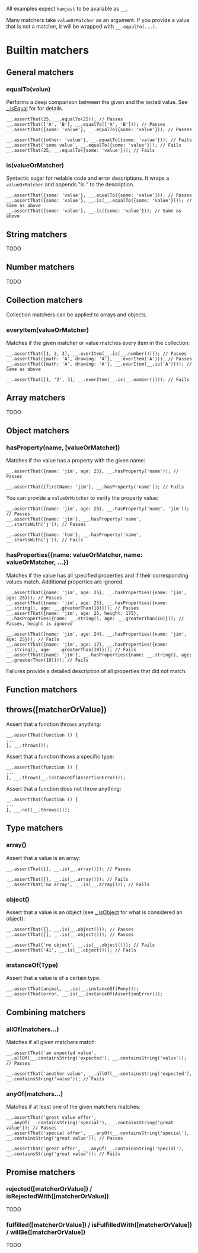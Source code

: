 All examples expect `hamjest` to be available as `__`.

Many matchers take `valueOrMatcher` as an argument. If you provide a value that is not a matcher, it will be wrapped with `__.equalTo(...)`.

# Builtin matchers
## General matchers

### equalTo(value)
Performs a deep comparison between the given and the tested value. See [_.isEqual](https://lodash.com/docs#isEqual) for for details.

    __.assertThat(25, __.equalTo(25)); // Passes
    __.assertThat(['A', 'B'], __.equalTo(['A', 'B'])); // Passes
    __.assertThat({some: 'value'}, __.equalTo({some: 'value'})); // Passes

    __.assertThat({other: 'value'}, __.equalTo({some: 'value'})); // Fails
    __.assertThat('some value', __.equalTo({some: 'value'})); // Fails
    __.assertThat(25, __.equalTo({some: 'value'})); // Fails

### is(valueOrMatcher)
Syntactic sugar for redable code and error descriptions. It wraps a `valueOrMatcher` and appends "is " to the description.

    __.assertThat({some: 'value'}, __.equalTo({some: 'value'})); // Passes
    __.assertThat({some: 'value'}, __.is(__.equalTo({some: 'value'}))); // Same as above
    __.assertThat({some: 'value'}, __.is({some: 'value'})); // Same as above

## String matchers
TODO

## Number matchers
TODO

## Collection matchers
Collection matchers can be applied to arrays and objects.

### everyItem(valueOrMatcher)
Matches if the given matcher or value matches every item in the collection:

    __.assertThat([1, 2, 3], __.everItem(__.is(__.number()))); // Passes
    __.assertThat({math: 'A', drawing: 'A'}, __.everItem('A'))); // Passes
    __.assertThat({math: 'A', drawing: 'A'}, __.everItem(__.is('A')))); // Same as above

    __.assertThat([1, '2', 3], __.everItem(__.is(__.number()))); // Fails
        

## Array matchers
TODO

## Object matchers
### hasProperty(name, [valueOrMatcher])
Matches if the value has a property with the given name:

    __.assertThat({name: 'jim', age: 25}, __.hasProperty('name')); // Passes

    __.assertThat({firstName: 'jim'}, __.hasProperty('name')); // Fails

You can provide a `valueOrMatcher` to verify the property value:

    __.assertThat({name: 'jim', age: 25}, __.hasProperty('name', 'jim')); // Passes
    __.assertThat({name: 'jim'}, __.hasProperty('name', __.startsWith('j')); // Passes

    __.assertThat({name: 'tom'}, __.hasProperty('name', __.startsWith('j')); // Fails
    
### hasProperties({name: valueOrMatcher, name: valueOrMatcher, ...})
Matches if the value has all specified properties and if their corresponding values match. Additional properties are ignored.

    __.assertThat({name: 'jim', age: 25}, __.hasProperties({name: 'jim',  age: 25})); // Passes
    __.assertThat({name: 'jim', age: 25}, __.hasProperties({name: __.string(), age: __.greaterThan(18)})); // Passes
    __.assertThat({name: 'jim', age: 25, height: 175}, __.hasProperties({name: __.string(), age: __.greaterThan(18)})); // Passes, height is ignored

    __.assertThat({name: 'jim', age: 24}, __.hasProperties({name: 'jim',  age: 25})); // Fails
    __.assertThat({name: 'jim', age: 17}, __.hasProperties({name: __.string(), age: __.greaterThan(18)})); // Fails
    __.assertThat({name: 'jim'}, __.hasProperties({name: __.string(), age: __.greaterThan(18)})); // Fails

Failures provide a detailed description of all properties that did not match.
    
## Function matchers

## throws([matcherOrValue])


Assert that a function throws anything:

    __.assertThat(function () {
    ...
    }, __.throws());

Assert that a function thows a specific type:

    __.assertThat(function () {
    ...
    }, __.throws(__.instanceOf(AssertionError)));

Assert that a function does not throw anything:

    __.assertThat(function () {
    ...
    }, __.not(__.throws()));

## Type matchers

### array()
Assert that a value is an array:

    __.assertThat([], __.is(__.array())); // Passes

    __.assertThat({}, __.is(__.array())); // Fails
    __.assertThat('no array', __.is(__.array())); // Fails

### object()
Assert that a value is an object (see [_.isObject](https://lodash.com/docs#isObject) for what is considered an object):

    __.assertThat({}, __.is(__.object())); // Passes
    __.assertThat([], __.is(__.object())); // Passes
    
    __.assertThat('no object', __.is(__.object())); // Fails
    __.assertThat('41', __.is(__.object())); // Fails

### instanceOf(Type)

Assert that a value is of a certain type:

    __.assertThat(animal, __.is(__.instanceOf(Pony)));
    __.assertThat(error, __.is(__.instanceOf(AssertionError)));
    
## Combining matchers

### allOf(matchers...)
Matches if all given matchers match:

    __.assertThat('an expected value', __.allOf(__.containsString('expected'), __.containsString('value')); // Passes

    __.assertThat('another value', __.allOf(__.containsString('expected'), __.containsString('value')); // Fails

### anyOf(matchers...)
Matches if at least one of the given matchers matches:

    __.assertThat('great value offer', __.anyOf(__.containsString('special'), __.containsString('great value')); // Passes
    __.assertThat('special offer', __.anyOf(__.containsString('special'), __.containsString('great value')); // Passes

    __.assertThat('great offer', __.anyOf(__.containsString('special'), __.containsString('great value')); // Fails


## Promise matchers

### rejected([matcherOrValue]) / isRejectedWith([matcherOrValue])
TODO

### fulfilled([matcherOrValue]) / isFulfilledWith([matcherOrValue]) / willBe([matcherOrValue])

TODO


